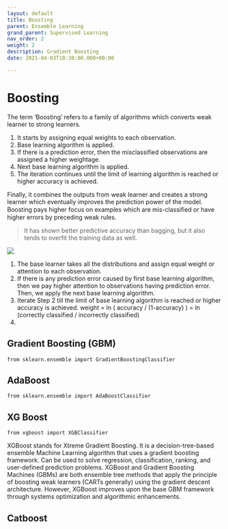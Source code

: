```yaml
---
layout: default
title: Boosting
parent: Ensemble Learning
grand_parent: Supervised Learning
nav_order: 2
weight: 2
description: Gradient Boosting
date: 2021-04-03T18:30:00.000+00:00

---
```

# Boosting

The term ‘Boosting’ refers to a family of algorithms which converts weak learner to strong learners.

1. It starts by assigning equal weights to each observation.
2. Base learning algorithm is applied.
3. If there is a prediction error, then the misclassified observations are assigned a higher weightage.
4. Next base learning algorithm is applied.
5. The iteration continues until the limit of learning algorithm is reached or higher accuracy is achieved.

Finally, it combines the outputs from weak learner and creates a strong learner which eventually improves the prediction power of the model. Boosting pays higher focus on examples which are mis-classiﬁed or have higher errors by preceding weak rules.

> It has shown better predictive accuracy than bagging, but it also tends to overfit the training data as well.

![](https://do2blehelix.github.io/the-ml-handbook/images/ensemble.jpeg)

1. The base learner takes all the distributions and assign equal weight or attention to each observation.
2. If there is any prediction error caused by first base learning algorithm, then we pay higher attention to observations having prediction error. Then, we apply the next base learning algorithm.
3. Iterate Step 2 till the limit of base learning algorithm is reached or higher accuracy is achieved. weight = ln ( accuracy / (1-accuracy) ) = ln (correctly classified / incorrectly classified)
4. 

## Gradient Boosting (GBM)

    from sklearn.ensemble import GradientBoostingClassifier

## AdaBoost

    from sklearn.ensemble import AdaBoostClassifier

## XG Boost

    from xgboost import XGBClassifier

XGBoost stands for Xtreme Gradient Boosting. It is a decision-tree-based ensemble Machine Learning algorithm that uses a gradient boosting framework. Can be used to solve regression, classification, ranking, and user-defined prediction problems. XGBoost and Gradient Boosting Machines (GBMs) are both ensemble tree methods that apply the principle of boosting weak learners (CARTs generally) using the gradient descent architecture. However, XGBoost improves upon the base GBM framework through systems optimization and algorithmic enhancements.

## Catboost